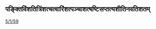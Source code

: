 ## पङ्क्तिविंशतित्रिंशत्चत्वारिंशत्पञ्चाशत्षष्टिसप्तत्यशीतिनवतिशतम् 
 [5/1/59](https://ashtadhyayi.com/sutraani/5/1/59)